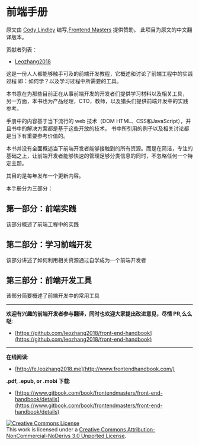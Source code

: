 # 前端手册

原文由 [Cody Lindley](http://codylindley.com/) 编写,[Frontend Masters](https://frontendmasters.com/) 提供赞助。
此项目为原文的中文翻译版本。

贡献者列表：
 - [Leozhang2018][1]

这是一份人人都能够触手可及的前端开发教程，它概述和讨论了前端工程中的实践过程
即：如何学？以及学习过程中所需要的工具。

本书意在为那些目前正在从事前端开发的开发者们提供学习材料以及相关工具，
另一方面，本书也为产品经理，CTO，教师，以及猎头们提供前端开发中的实践参考。

手册中的内容基于当下流行的 web 技术（DOM HTML、CSS和JavaScript），并且书中的解决方案都是基于这些开放的技术。
书中所引用的例子以及相关讨论都是当下有重要参考价值的。

本书并没有全面概述当下前端开发者能够接触到的所有资源。而是在简洁，专注的基础之上，让前端开发者能够快速的管理足够分类信息的同时，不忽略任何一个特定主题。

其目的是每年发布一个更新内容。

本手册分为三部分：

第一部分：前端实践
---

该部分概述了前端工程中的实践

第二部分：学习前端开发
---

该部分讲述了如何利用相关资源通过自学成为一个前端开发者

第三部分：前端开发工具
---

该部分简要概述了前端开发中的常用工具
***



**欢迎有兴趣的前端开发者参与翻译，同时也欢迎大家提出改进意见，尽情 PR,么么哒**: 

* [https://github.com/leozhang2018/front-end-handbook](https://github.com/leozhang2018/front-end-handbook)

***

**在线阅读**: 

* [http://fe.leozhang2018.me](http://www.frontendhandbook.com/)
 
**.pdf, .epub, or .mobi 下载**: 

* [https://www.gitbook.com/book/frontendmasters/front-end-handbook/details](https://www.gitbook.com/book/frontendmasters/front-end-handbook/details)

<a rel="license" href="http://creativecommons.org/licenses/by-nc-nd/3.0/"><img alt="Creative Commons License" style="border-width:0" src="https://i.creativecommons.org/l/by-nc-nd/3.0/88x31.png" /></a><br />This work is licensed under a <a rel="license" href="http://creativecommons.org/licenses/by-nc-nd/3.0/">Creative Commons Attribution-NonCommercial-NoDerivs 3.0 Unported License</a>.


  [1]: https://twitter.com/Leozhang2018